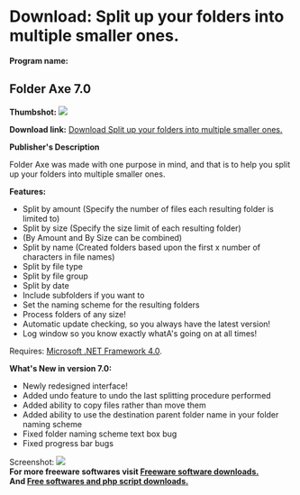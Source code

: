 # Download: Split up your folders into multiple smaller ones.

**Program name:**

## Folder Axe 7.0

  
**Thumbshot:** ![](http://www.freewarefiles.com/screenshot/folderaxe5_md.jpg)   
  
**Download link:** [Download Split up your folders into multiple smaller ones.](http://freesoftwares.boysofts.com/Folder-Axe_program_68550.html)  
  


**Publisher's Description**  
  


Folder Axe was made with one purpose in mind, and that is to help you split up your folders into multiple smaller ones. 

**Features:**

  * Split by amount (Specify the number of files each resulting folder is limited to) 
  * Split by size (Specify the size limit of each resulting folder) 
  * (By Amount and By Size can be combined) 
  * Split by name (Created folders based upon the first x number of characters in file names) 
  * Split by file type 
  * Split by file group 
  * Split by date 
  * Include subfolders if you want to 
  * Set the naming scheme for the resulting folders 
  * Process folders of any size! 
  * Automatic update checking, so you always have the latest version! 
  * Log window so you know exactly whatA's going on at all times! 

Requires: [Microsoft .NET Framework 4.0](http://www.freewarefiles.com/Microsoft-NET-Framework-4_program_55008.html). 

**What's New in version 7.0:**

  * Newly redesigned interface! 
  * Added undo feature to undo the last splitting procedure performed 
  * Added ability to copy files rather than move them 
  * Added ability to use the destination parent folder name in your folder naming scheme 
  * Fixed folder naming scheme text box bug 
  * Fixed progress bar bugs 

  
  
Screenshot: ![](http://www.freewarefiles.com/screenshot/folderaxe5.jpg)   
**For more freeware softwares visit [Freeware software downloads.](http://freesoftwares.boysofts.com/)**   
**And [Free softwares and php script downloads.](http://www.boysofts.com/)**
